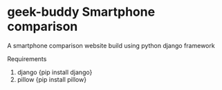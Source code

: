 # geek-buddy Smartphone comparison
A smartphone comparison website build using python django framework

Requirements
1. django {pip install django}
2. pillow {pip install pillow}
